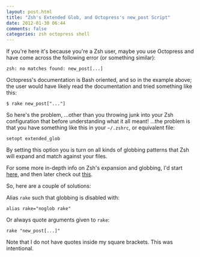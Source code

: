 ```yaml
---
layout: post.html
title: "Zsh's Extended Glob, and Octopress's new_post Script"
date: 2012-01-30 06:44
comments: false
categories: zsh octopress shell
---
```


If you're here it's because you're a Zsh user, maybe you use Octopress and have
come across the following error (or something similar):

`zsh: no matches found: new_post[...] `

Octopress's documentation is Bash oriented, and so in the example above; the
user would have likely read the documentation and tried something like this:

`$ rake new_post["..."]`

So here's the problem, ...other than you throwing junk into your Zsh configuration
that before understanding what it all meant! ...the problem is that you have
something like this in your `~/.zshrc`, or equivalent file:

`setopt extended_glob`

By setting this option you is turn on all kinds of globbing patterns that Zsh will
expand and match against your files.

For some more in-depth info on Zsh's expansion and globbing, I'd start
[here](http://www.refining-linux.org/archives/37/ZSH-Gem-2-Extended-globbing-and-expansion/),
and then later check out [this](http://zsh.sourceforge.net/Doc/Release/Expansion.html).

So, here are a couple of solutions:

Alias `rake` such that globbing is disabled with:

`alias rake="noglob rake"`

Or always quote arguments given to `rake`:

`rake "new_post[...]"`

Note that I do not have quotes inside my square brackets. This was intentional.
